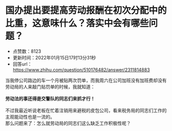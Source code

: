 # 国办提出要提高劳动报酬在初次分配中的比重，这意味什么？落实中会有哪些问题？
- 点赞数：8123
- 更新时间：2022年01月15日17时13分31秒
- 回答url：https://www.zhihu.com/question/510176482/answer/2311814883
<body>
 <p data-pid="Ml9rV4P3">当我停公司路边的车一个月被贴两次罚单，而我周六在公司加班没有加班费却没有劳动局的人来敲门贴罚单的时候，我就知道：<br><br><b>劳动法的事还得是交警队的同志们来抓才行！<br></b><br>
  不过我最近听说老板在忙着注销用来避税的皮包公司，看来税务局的同志们工作的主观能动性也是一流的。<br>
  那么问题来了：怎么就劳动局的同志们这么缺乏工作积极性呢？</p>
</body>